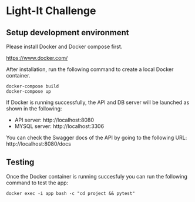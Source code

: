 # Light-It Challenge
## Setup development environment

Please install Docker and Docker compose first.

https://www.docker.com/

After installation, run the following command to create a local Docker container.

```
docker-compose build
docker-compose up
```

If Docker is running successfully, the API and DB server will be launched as shown in the following:

- API server: http://localhost:8080
- MYSQL server: http://localhost:3306

You can check the Swagger docs of the API by going to the following URL: http://localhost:8080/docs

## Testing

Once the Docker container is running succesfuly you can run the following command to test the app:
```
docker exec -i app bash -c "cd project && pytest"
```